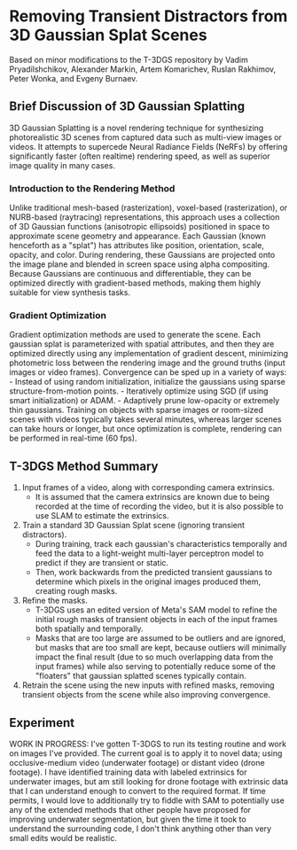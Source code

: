 # Removing Transient Distractors from 3D Gaussian Splat Scenes
Based on minor modifications to the T-3DGS repository by Vadim Pryadilshchikov, Alexander Markin, Artem Komarichev, Ruslan Rakhimov, Peter Wonka, and Evgeny Burnaev.
## Brief Discussion of 3D Gaussian Splatting
3D Gaussian Splatting is a novel rendering technique for synthesizing photorealistic 3D scenes from captured data such as multi-view images or videos.  It attempts to supercede Neural Radiance Fields (NeRFs) by offering significantly faster (often realtime) rendering speed, as well as superior image quality in many cases.
### Introduction to the Rendering Method
Unlike traditional mesh-based (rasterization), voxel-based (rasterization), or NURB-based (raytracing) representations, this approach uses a collection of 3D Gaussian functions (anisotropic ellipsoids) positioned in space to approximate scene geometry and appearance.  Each Gaussian (known henceforth as a "splat") has attributes like position, orientation, scale, opacity, and color. During rendering, these Gaussians are projected onto the image plane and blended in screen space using alpha compositing. Because Gaussians are continuous and differentiable, they can be optimized directly with gradient-based methods, making them highly suitable for view synthesis tasks.
### Gradient Optimization
Gradient optimization methods are used to generate the scene.  Each gaussian splat is parameterized with spatial attributes, and then they are optimized directly using any implementation of gradient descent, minimizing photometric loss between the rendering image and the ground truths (input images or video frames).  Convergence can be sped up in a variety of ways:
	- Instead of using random initialization, initialize the gaussians using sparse structure-from-motion points.
	- Iteratively optimize using SGD (if using smart initialization) or ADAM.
	- Adaptively prune low-opacity or extremely thin gaussians.
Training on objects with sparse images or room-sized scenes with videos typically takes several minutes, whereas larger scenes can take hours or longer, but once optimization is complete, rendering can be performed in real-time (60 fps).
## T-3DGS Method Summary
1. Input frames of a video, along with corresponding camera extrinsics.
	- It is assumed that the camera extrinsics are known due to being recorded at the time of recording the video, but it is also possible to use SLAM to estimate the extrinsics.
2. Train a standard 3D Gaussian Splat scene (ignoring transient distractors).
	- During training, track each gaussian's characteristics temporally and feed the data to a light-weight multi-layer perceptron model to predict if they are transient or static.
	- Then, work backwards from the predicted transient gaussians to determine which pixels in the original images produced them, creating rough masks.
3. Refine the masks.
	- T-3DGS uses an edited version of Meta's SAM model to refine the initial rough masks of transient objects in each of the input frames both spatially and temporally.
	- Masks that are too large are assumed to be outliers and are ignored, but masks that are too small are kept, because outliers will minimally impact the final result (due to so much overlapping data from the input frames) while also serving to potentially reduce some of the "floaters" that gaussian splatted scenes typically contain.
4. Retrain the scene using the new inputs with refined masks, removing transient objects from the scene while also improving convergence.
## Experiment
WORK IN PROGRESS: I've gotten T-3DGS to run its testing routine and work on images I've provided.  The current goal is to apply it to novel data; using occlusive-medium video (underwater footage) or distant video (drone footage).  I have identified training data with labeled extrinsics for underwater images, but am still looking for drone footage with extrinsic data that I can understand enough to convert to the required format.  If time permits, I would love to additionally try to fiddle with SAM to potentially use any of the extended methods that other people have proposed for improving underwater segmentation, but given the time it took to understand the surrounding code, I don't think anything other than very small edits would be realistic.
